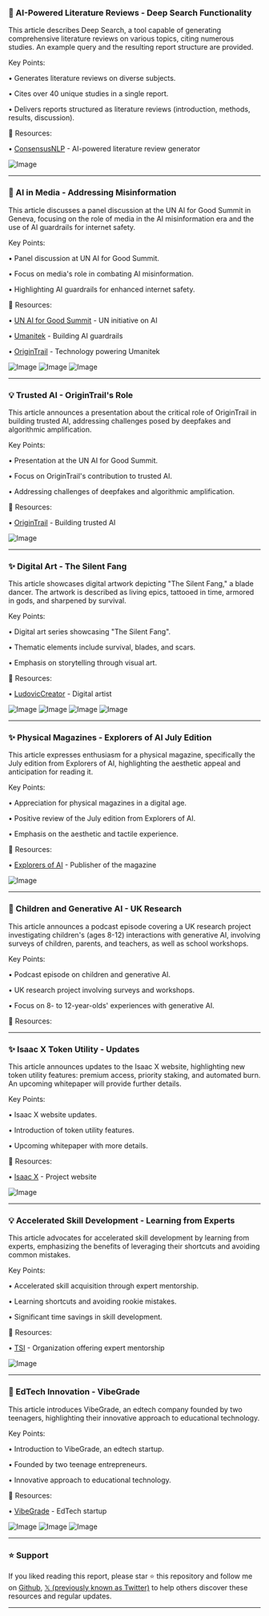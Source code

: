 ### 🤖 AI-Powered Literature Reviews - Deep Search Functionality

This article describes Deep Search, a tool capable of generating comprehensive literature reviews on various topics, citing numerous studies.  An example query and the resulting report structure are provided.

Key Points:

• Generates literature reviews on diverse subjects.

• Cites over 40 unique studies in a single report.

• Delivers reports structured as literature reviews (introduction, methods, results, discussion).


🔗 Resources:

• [ConsensusNLP](https://x.com/ConsensusNLP) - AI-powered literature review generator

![Image](https://pbs.twimg.com/media/GvgfpNmb0AAaSzU?format=jpg&name=small)


---
### 🚀 AI in Media - Addressing Misinformation

This article discusses a panel discussion at the UN AI for Good Summit in Geneva, focusing on the role of media in the AI misinformation era and the use of AI guardrails for internet safety.

Key Points:

• Panel discussion at UN AI for Good Summit.

• Focus on media's role in combating AI misinformation.

• Highlighting AI guardrails for enhanced internet safety.


🔗 Resources:

• [UN AI for Good Summit](https://x.com/AIforGood) - UN initiative on AI

• [Umanitek](https://x.com/umanitek) - Building AI guardrails

• [OriginTrail](https://x.com/origin_trail) - Technology powering Umanitek

![Image](https://pbs.twimg.com/amplify_video_thumb/1943302226144808960/img/yemUcDXF850hNBkd.jpg)
![Image](https://pbs.twimg.com/media/Gvf_FCMWQAE3uDx?format=jpg&name=small)
![Image](https://pbs.twimg.com/media/Gvf_FCCW8AAE8hg?format=jpg&name=small)



---
### 💡 Trusted AI - OriginTrail's Role

This article announces a presentation about the critical role of OriginTrail in building trusted AI, addressing challenges posed by deepfakes and algorithmic amplification.

Key Points:

• Presentation at the UN AI for Good Summit.

• Focus on OriginTrail's contribution to trusted AI.

• Addressing challenges of deepfakes and algorithmic amplification.


🔗 Resources:

• [OriginTrail](https://x.com/origin_trail) -  Building trusted AI

![Image](https://pbs.twimg.com/amplify_video_thumb/1940395127245086721/img/C5ToMr1Pv-ng1Udz.jpg)


---
### ✨ Digital Art - The Silent Fang

This article showcases digital artwork depicting "The Silent Fang," a blade dancer. The artwork is described as living epics, tattooed in time, armored in gods, and sharpened by survival.

Key Points:

• Digital art series showcasing "The Silent Fang".

• Thematic elements include survival, blades, and scars.

• Emphasis on storytelling through visual art.


🔗 Resources:

• [LudovicCreator](https://x.com/LudovicCreator) - Digital artist


![Image](https://pbs.twimg.com/media/GvcRsQRXkAAaB3B?format=jpg&name=small)
![Image](https://pbs.twimg.com/media/GvcRsddWsAAVAWk?format=jpg&name=small)
![Image](https://pbs.twimg.com/media/GvcRssnXkAEClL_?format=jpg&name=small)
![Image](https://pbs.twimg.com/media/GvcRs6hXIAAIIwR?format=jpg&name=small)


---
### ✨ Physical Magazines - Explorers of AI July Edition

This article expresses enthusiasm for a physical magazine, specifically the July edition from Explorers of AI, highlighting the aesthetic appeal and anticipation for reading it.

Key Points:

• Appreciation for physical magazines in a digital age.

• Positive review of the July edition from Explorers of AI.

• Emphasis on the aesthetic and tactile experience.


🔗 Resources:

• [Explorers of AI](https://x.com/explorersofai) -  Publisher of the magazine

![Image](https://pbs.twimg.com/media/Guub7YWboAIHbt2?format=jpg&name=small)


---
### 🤖 Children and Generative AI - UK Research

This article announces a podcast episode covering a UK research project investigating children's (ages 8-12) interactions with generative AI, involving surveys of children, parents, and teachers, as well as school workshops.

Key Points:

• Podcast episode on children and generative AI.

• UK research project involving surveys and workshops.

• Focus on 8- to 12-year-olds' experiences with generative AI.


🔗 Resources:


---
### ✨ Isaac X Token Utility - Updates

This article announces updates to the Isaac X website, highlighting new token utility features: premium access, priority staking, and automated burn.  An upcoming whitepaper will provide further details.

Key Points:

• Isaac X website updates.

• Introduction of token utility features.

• Upcoming whitepaper with more details.


🔗 Resources:

• [Isaac X](https://isaacx.ai/token) - Project website

![Image](https://pbs.twimg.com/media/GvWkQ0WWoAAAL57?format=jpg&name=small)


---
### 💡  Accelerated Skill Development - Learning from Experts

This article advocates for accelerated skill development by learning from experts, emphasizing the benefits of leveraging their shortcuts and avoiding common mistakes.

Key Points:

•  Accelerated skill acquisition through expert mentorship.

•  Learning shortcuts and avoiding rookie mistakes.

•  Significant time savings in skill development.


🔗 Resources:

• [TSI](https://x.com/tsi_org) - Organization offering expert mentorship

![Image](https://pbs.twimg.com/media/Gu9ikTsWEAAQLvR?format=jpg&name=small)


---
### 🚀 EdTech Innovation - VibeGrade

This article introduces VibeGrade, an edtech company founded by two teenagers, highlighting their innovative approach to educational technology.

Key Points:

• Introduction to VibeGrade, an edtech startup.

• Founded by two teenage entrepreneurs.

• Innovative approach to educational technology.


🔗 Resources:

• [VibeGrade](https://x.com/VibeGrade) - EdTech startup

![Image](https://pbs.twimg.com/media/Gu89LW3WQAA4Qke?format=jpg&name=small)
![Image](https://pbs.twimg.com/media/Gu89LWzX0AAhgv_?format=jpg&name=small)
![Image](https://pbs.twimg.com/media/Gu89LW0XAAA1Wj6?format=jpg&name=small)


---

### ⭐️ Support

If you liked reading this report, please star ⭐️ this repository and follow me on [Github](https://github.com/Drix10), [𝕏 (previously known as Twitter)](https://x.com/DRIX_10_) to help others discover these resources and regular updates.

---